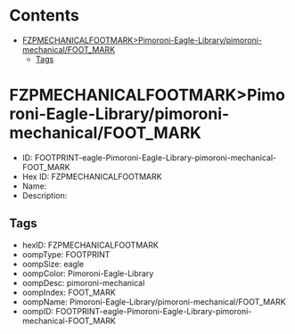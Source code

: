 



Contents
========

* [FZPMECHANICALFOOTMARK>Pimoroni-Eagle-Library/pimoroni-mechanical/FOOT_MARK](#fzpmechanicalfootmarkpimoroni-eagle-librarypimoroni-mechanicalfoot_mark)
	* [Tags](#tags)

# FZPMECHANICALFOOTMARK>Pimoroni-Eagle-Library/pimoroni-mechanical/FOOT_MARK

- ID: FOOTPRINT-eagle-Pimoroni-Eagle-Library-pimoroni-mechanical-FOOT_MARK
- Hex ID: FZPMECHANICALFOOTMARK
- Name: 
- Description: 

## Tags

- hexID: FZPMECHANICALFOOTMARK
- oompType: FOOTPRINT
- oompSize: eagle
- oompColor: Pimoroni-Eagle-Library
- oompDesc: pimoroni-mechanical
- oompIndex: FOOT_MARK
- oompName: Pimoroni-Eagle-Library/pimoroni-mechanical/FOOT_MARK
- oompID: FOOTPRINT-eagle-Pimoroni-Eagle-Library-pimoroni-mechanical-FOOT_MARK
